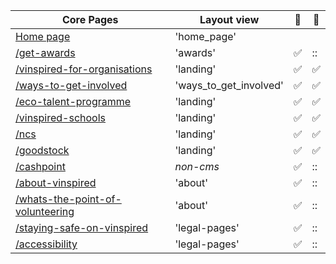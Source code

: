 | Core Pages                                                                    | Layout view                    |:page_with_curl:  | :bookmark_tabs:  |
|-------------------------------------------------------------------------------|--------------------------------|------------------|------------------|
| [Home page](http://bit.ly/UJjEC2)                                             | 'home_page'                    |                  |                  |
| [/get-awards](http://bit.ly/1yw34nQ)                                          | 'awards'                       |:white_check_mark:|::|
| [/vinspired-for-organisations](http://bit.ly/1xNC8AC)                         | 'landing'                      |:white_check_mark:|:white_check_mark:|
| [/ways-to-get-involved](http://bit.ly/2EK5RlQ)                                | 'ways_to_get_involved'         |:white_check_mark:|:white_check_mark:|
| [/eco-talent-programme](https://vinspired.com/eco-talent-programme)           | 'landing'                      |:white_check_mark:|:white_check_mark:|
| [/vinspired-schools](https://vinspired.com/vinspired-schools)                 | 'landing'                      |:white_check_mark:|:white_check_mark:|
| [/ncs](https://vinspired.com/ncs)                                             | 'landing'                      |:white_check_mark:|:white_check_mark:|
| [/goodstock](https://vinspired.com/goodstock/goodstock-manchester)            | 'landing'                      |:white_check_mark:|:white_check_mark:|
| [/cashpoint](https://vinspired.com/cashpoint)                                 | *non-cms*                      |:white_check_mark:|::|
| [/about-vinspired](http://bit.ly/1md3ufK)                                     | 'about'                        |:white_check_mark:|::|
| [/whats-the-point-of-volunteering](http://bit.ly/2EJzrry)                     | 'about'                        |:white_check_mark:|::|
| [/staying-safe-on-vinspired](https://vinspired.com/staying-safe-on-vinspired) | 'legal-pages'                  |:white_check_mark:|::|
| [/accessibility](https://vinspired.com/accessibility)                         | 'legal-pages'                  |:white_check_mark:|::|
